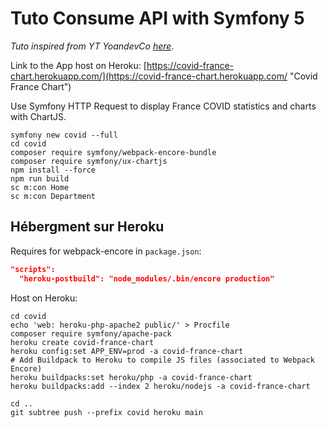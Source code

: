 # Tuto Consume API with Symfony 5

*Tuto inspired from YT YoandevCo [here](https://youtu.be/7LxlFzLx-9A)*.

Link to the App host on Heroku: [https://covid-france-chart.herokuapp.com/](https://covid-france-chart.herokuapp.com/ "Covid France Chart")

Use Symfony HTTP Request to display France COVID statistics and charts with ChartJS.

```shell
symfony new covid --full
cd covid
composer require symfony/webpack-encore-bundle
composer require symfony/ux-chartjs
npm install --force
npm run build
sc m:con Home
sc m:con Department
```

## Hébergment sur Heroku

Requires for webpack-encore in `package.json`:

```json
"scripts":
  "heroku-postbuild": "node_modules/.bin/encore production"
```

Host on Heroku:

```shell
cd covid
echo 'web: heroku-php-apache2 public/' > Procfile
composer require symfony/apache-pack
heroku create covid-france-chart
heroku config:set APP_ENV=prod -a covid-france-chart
# Add Buildpack to Heroku to compile JS files (associated to Webpack Encore)
heroku buildpacks:set heroku/php -a covid-france-chart
heroku buildpacks:add --index 2 heroku/nodejs -a covid-france-chart

cd ..
git subtree push --prefix covid heroku main
```